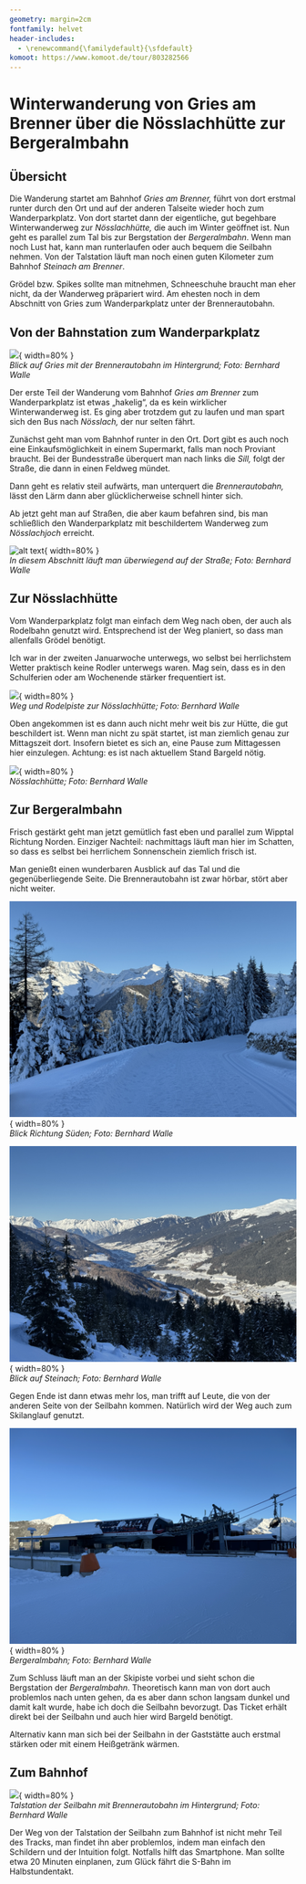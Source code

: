 ```yaml
---
geometry: margin=2cm
fontfamily: helvet
header-includes:
  - \renewcommand{\familydefault}{\sfdefault}
komoot: https://www.komoot.de/tour/803282566
---
```


# Winterwanderung von Gries am Brenner über die Nösslachhütte zur Bergeralmbahn

## Übersicht

Die Wanderung startet am Bahnhof _Gries am Brenner,_ führt von dort erstmal runter durch den Ort und auf der anderen Talseite wieder hoch zum Wanderparkplatz. Von dort startet dann der eigentliche, gut begehbare Winterwanderweg zur _Nösslachhütte,_ die auch im Winter geöffnet ist. Nun geht es parallel zum Tal bis zur Bergstation der _Bergeralmbahn_. Wenn man noch Lust hat, kann man runterlaufen oder auch bequem die Seilbahn nehmen. Von der Talstation läuft man noch einen guten Kilometer zum Bahnhof _Steinach am Brenner_.

Grödel bzw. Spikes sollte man mitnehmen, Schneeschuhe braucht man eher nicht, da der Wanderweg präpariert wird. Am ehesten noch in dem Abschnitt von Gries zum Wanderparkplatz unter der Brennerautobahn.

## Von der Bahnstation zum Wanderparkplatz

![](<images/24-01-11 10-28-24 7953.jpg>){ width=80% } \
_Blick auf Gries mit der Brennerautobahn im Hintergrund; Foto: Bernhard Walle_

Der erste Teil der Wanderung vom Bahnhof _Gries am Brenner_ zum Wanderparkplatz ist etwas „hakelig“, da es kein wirklicher Winterwanderweg ist. Es ging aber trotzdem gut zu laufen und man spart sich den Bus nach _Nösslach,_ der nur selten fährt.

Zunächst geht man vom Bahnhof runter in den Ort. Dort gibt es auch noch eine Einkaufsmöglichkeit in einem Supermarkt, falls man noch Proviant braucht. Bei der Bundesstraße überquert man nach links die _Sill,_ folgt der Straße, die dann in einen Feldweg mündet. 

Dann geht es relativ steil aufwärts, man unterquert die _Brennerautobahn,_ lässt den Lärm dann aber glücklicherweise schnell hinter sich. 

Ab jetzt geht man auf Straßen, die aber kaum befahren sind, bis man schließlich den Wanderparkplatz mit beschildertem Wanderweg zum _Nösslachjoch_ erreicht. 

![alt text](<images/24-01-11 11-31-45 7960.jpg>){ width=80% } \
_In diesem Abschnitt läuft man überwiegend auf der Straße; Foto: Bernhard Walle_

## Zur Nösslachhütte

Vom Wanderparkplatz folgt man einfach dem Weg nach oben, der auch als Rodelbahn genutzt wird. Entsprechend ist der Weg planiert, so dass man allenfalls Grödel benötigt.

Ich war in der zweiten Januarwoche unterwegs, wo selbst bei herrlichstem Wetter praktisch keine Rodler unterwegs waren. Mag sein, dass es in den Schulferien oder am Wochenende stärker frequentiert ist.

![](<images/24-01-11 12-28-44 7974.jpg>){ width=80% } \
_Weg und Rodelpiste zur Nösslachhütte; Foto: Bernhard Walle_

Oben angekommen ist es dann auch nicht mehr weit bis zur Hütte, die gut beschildert ist. Wenn man nicht zu spät startet, ist man ziemlich genau zur Mittagszeit dort. Insofern bietet es sich an, eine Pause zum Mittagessen hier einzulegen. Achtung: es ist nach aktuellem Stand Bargeld nötig.

![](<images/24-01-11 12-53-28 7987.jpg>){ width=80% } \
_Nösslachhütte; Foto: Bernhard Walle_

## Zur Bergeralmbahn

Frisch gestärkt geht man jetzt gemütlich fast eben und parallel zum Wipptal Richtung Norden. Einziger Nachteil: nachmittags läuft man hier im Schatten, so dass es selbst bei herrlichem Sonnenschein ziemlich frisch ist.

Man genießt einen wunderbaren Ausblick auf das Tal und die gegenüberliegende Seite. Die Brennerautobahn ist zwar hörbar, stört aber nicht weiter.

![](<images/24-01-11 14-37-57 8013.jpg>){ width=80% } \
_Blick Richtung Süden; Foto: Bernhard Walle_

![](<images/24-01-11 14-37-45 8012.jpg>){ width=80% } \
_Blick auf Steinach; Foto: Bernhard Walle_

Gegen Ende ist dann etwas mehr los, man trifft auf Leute, die von der anderen Seite von der Seilbahn kommen. Natürlich wird der Weg auch zum Skilanglauf genutzt.

![](<images/24-01-11 15-42-12 8036.jpg>){ width=80% } \
_Bergeralmbahn; Foto: Bernhard Walle_

Zum Schluss läuft man an der Skipiste vorbei und sieht schon die Bergstation der _Bergeralmbahn_. Theoretisch kann man von dort auch problemlos nach unten gehen, da es aber dann schon langsam dunkel und damit kalt wurde, habe ich doch die Seilbahn bevorzugt. Das Ticket erhält direkt bei der Seilbahn und auch hier wird Bargeld benötigt.

Alternativ kann man sich bei der Seilbahn in der Gaststätte auch erstmal stärken oder mit einem Heißgetränk wärmen.

## Zum Bahnhof

![](<images/24-01-11 16-11-27 8053.jpg>){ width=80% } \
_Talstation der Seilbahn mit Brennerautobahn im Hintergrund; Foto: Bernhard Walle_

Der Weg von der Talstation der Seilbahn zum Bahnhof ist nicht mehr Teil des Tracks, man findet ihn aber problemlos, indem man einfach den Schildern und der Intuition folgt. Notfalls hilft das Smartphone. Man sollte etwa 20 Minuten einplanen, zum Glück fährt die S-Bahn im Halbstundentakt.

